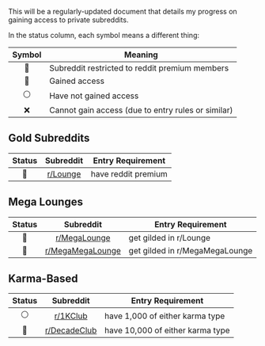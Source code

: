 This will be a regularly-updated document that details my progress on gaining access to private subreddits.

In the status column, each symbol means a different thing:

Symbol | Meaning
:---: | ---
🏅 | Subreddit restricted to reddit premium members
🔑 | Gained access
⚪️ | Have not gained access
❌ | Cannot gain access (due to entry rules or similar)

## Gold Subreddits

Status | Subreddit | Entry Requirement
:---: | :---: | ---
🏅 | [r/Lounge](https://www.reddit.com/r/Lounge/) | have reddit premium

## Mega Lounges

Status | Subreddit | Entry Requirement
:---: | :---: | ---
🔑 | [r/MegaLounge](https://www.reddit.com/r/MegaLounge/) | get gilded in r/Lounge
🔑 | [r/MegaMegaLounge](https://www.reddit.com/r/MegaMegaLounge/) | get gilded in r/MegaMegaLounge

## Karma-Based

Status | Subreddit | Entry Requirement
:---: | :---: | ---
⚪️ | [r/1KClub](https://www.reddit.com/r/1KClub/) | have 1,000 of either karma type
🔑 | [r/DecadeClub](https://www.reddit.com/r/DecadeClub/) | have 10,000 of either karma type
